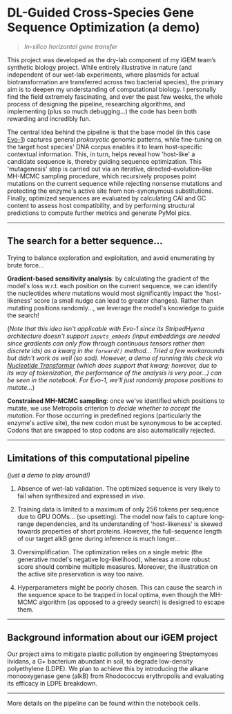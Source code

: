 # DL-Guided Cross-Species Gene Sequence Optimization (a demo)

> *In-silico horizontal gene transfer*

This project was developed as the dry-lab component of my iGEM team’s synthetic biology project. While entirely illustrative in nature (and independent of our wet-lab experiments, where plasmids for actual biotransformation are transferred across two bacterial species), the primary aim is to deepen my understanding of computational biology. I personally find the field extremely fascinating, and over the past few weeks, the whole process of designing the pipeline, researching algorithms, and implementing (plus so much debugging...) the code has been both rewarding and incredibly fun.

The central idea behind the pipeline is that the base model (in this case [Evo-1](https://github.com/evo-design/evo/)) captures general *prokaryotic* genomic patterns, while fine-tuning on the target host species' DNA corpus enables it to learn host-specific contextual information. This, in turn, helps reveal how 'host-like' a candidate sequence is, thereby guiding sequence optimization. This 'mutagenesis' step is carried out via an iterative, directed-evolution–like MH-MCMC sampling procedure, which recursively proposes point mutations on the current sequence while rejecting nonsense mutations and protecting the enzyme's active site from non-synonymous substitutions. Finally, optimized sequences are evaluated by calculating CAI and GC content to assess host compatibility, and by performing structural predictions to compute further metrics and generate PyMol pics.

---

## The search for a better sequence...

Trying to balance exploration and exploitation, and avoid enumerating by brute force...

**Gradient-based sensitivity analysis**: by calculating the gradient of the model's loss w.r.t. each position on the current sequence, we can identify the nucleotides *where* mutations would most significantly impact the 'host-likeness' score (a small nudge can lead to greater changes). Rather than mutating positions randomly..., we leverage the model's knowledge to guide the search!

(*Note that this idea isn't applicable with Evo-1 since its StripedHyena architecture doesn't support `inputs_embeds` *(input embeddings are needed since gradients can only flow through continuous tensors rather than discrete ids)* as a kwarg in the `forward()` method... Tried a few workarounds but didn't work as well (so sad). However, a demo of running this check via [Nucleotide Transformer](https://github.com/instadeepai/nucleotide-transformer) (which does support that kwarg; however, due to its way of tokenization, the performance of the analysis is very poor...) can be seen in the notebook. For Evo-1, we'll just randomly propose positions to mutate...*)

**Constrained MH-MCMC sampling**: once we've identified which positions to mutate, we use Metropolis criterion to *decide whether to accept the mutation*. For those occurring in predefined regions (particularly the enzyme's active site), the new codon must be synonymous to be accepted. Codons that are swapped to stop codons are also automatically rejected.

---

## Limitations of this computational pipeline

*(just a demo to play around!)*

1. Absence of wet-lab validation. The optimized sequence is very likely to fail when synthesized and expressed *in vivo*.

2. Training data is limited to a maximum of only 256 tokens per sequence due to GPU OOMs... (so upsetting). The model now fails to capture long-range dependencies, and its understanding of 'host-likeness' is skewed towards properties of short proteins. However, the full-sequence length of our target alkB gene during inference is much longer...

3. Oversimplification. The optimization relies on a single metric (the generative model's negative log-likelihood), whereas a more robust score should combine multiple measures. Moreover, the illustration on the active site preservation is way too naive.

4. Hyperparameters might be poorly chosen. This can cause the search in the sequence space to be trapped in local optima, even though the MH-MCMC algorithm (as opposed to a greedy search) is designed to escape them.

---

## Background information about our iGEM project

Our project aims to mitigate plastic pollution by engineering Streptomyces lividans, a G+ bacterium abundant in soil, to degrade low-density polyethylene (LDPE). We plan to achieve this by introducing the alkane monooxygenase gene (alkB) from Rhodococcus erythropolis and evaluating its efficacy in LDPE breakdown.

---

More details on the pipeline can be found within the notebook cells.
